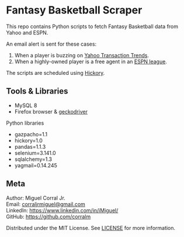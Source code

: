 # Fantasy Basketball Scraper
This repo contains Python scripts to fetch Fantasy Basketball data from Yahoo and ESPN. 

An email alert is sent for these cases:
1. When a player is buzzing on [Yahoo Transaction Trends](https://basketball.fantasysports.yahoo.com/nba/buzzindex).
2. When a highly-owned player is a free agent in an [ESPN league](https://fantasy.espn.com/basketball/).

The scripts are scheduled using [Hickory](https://github.com/maxhumber/hickory).

## Tools & Libraries
- MySQL 8
- Firefox browser & [geckodriver](https://selenium-python.readthedocs.io/installation.html#drivers)

Python libraries
- gazpacho=1.1
- hickory=1.0
- pandas=1.1.3
- selenium=3.141.0
- sqlalchemy=1.3
- yagmail=0.14.245

## Meta
Author: Miguel Corral Jr.  
Email: corraljrmiguel@gmail.com  
LinkedIn: https://www.linkedin.com/in/iMiguel/  
GitHub: https://github.com/corralm

Distributed under the MIT License. See [LICENSE](./LICENSE) for more information.
